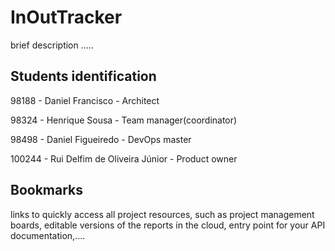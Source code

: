 # InOutTracker

brief description .....

## Students identification 

98188 - Daniel Francisco - Architect

98324 - Henrique Sousa - Team manager(coordinator)

98498 - Daniel Figueiredo - DevOps master

100244 - Rui Delfim de Oliveira Júnior - Product owner

## Bookmarks

links to quickly access all project resources, such as project
management boards, editable versions of the reports in the cloud, entry point for
your API documentation,....
